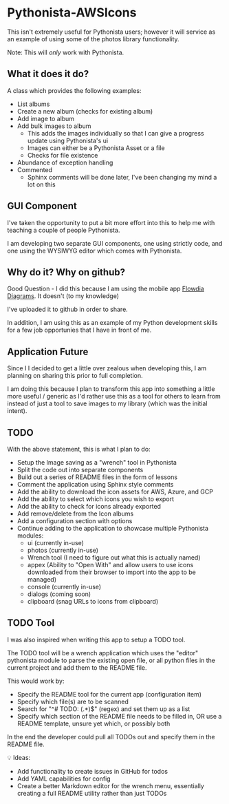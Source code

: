 # Pythonista-AWSIcons

This isn't extremely useful for Pythonista users; however it will service as an example of using some of the photos library functionality.

Note: This will *only* work with Pythonista.

## What it does it do?

A class which provides the following examples:
* List albums
* Create a new album (checks for existing album)
* Add image to album
* Add bulk images to album
    * This adds the images individually so that I can give a progress update using Pythonista's ui
    * Images can either be a Pythonista Asset or a file
    * Checks for file existence
* Abundance of exception handling
* Commented
    * Sphinx comments will be done later, I've been changing my mind a lot on this

## GUI Component

I've taken the opportunity to put a bit more effort into this to help me with teaching a couple of people Pythonista.

I am developing two separate GUI components, one using strictly code, and one using the WYSIWYG editor which comes with Pythonista.

## Why do it? Why on github?

Good Question - I did this because I am using the mobile app [Flowdia Diagrams](https://itunes.apple.com/us/app/flowdia-diagrams/id1170864140?mt=8). It doesn't (to my knowledge) 

I've uploaded it to github in order to share.

In addition, I am using this as an example of my Python development skills for a few job opportunies that I have in front of me.

## Application Future

Since I I decided to get a little over zealous when developing this, I am planning on sharing this prior to full completion.

I am doing this because I plan to transform this app into something a little more useful / generic as I'd rather use this as a tool for others to learn from instead of just a tool to save images to my library (which was the initial intent).

## TODO

With the above statement, this is what I plan to do:

* Setup the Image saving as a "wrench" tool in Pythonista
* Split the code out into separate components
* Build out a series of README files in the form of lessons
* Comment the application using Sphinx style comments
* Add the ability to download the icon assets for AWS, Azure, and GCP
* Add the ability to select which icons you wish to export
* Add the ability to check for icons already exported
* Add remove/delete from the Icon albums
* Add a configuration section with options
* Continue adding to the application to showcase multiple Pythonista modules:
	* ui (currently in-use)
	* photos (currently in-use)
	* Wrench tool (I need to figure out what this is actually named)
	* appex (Ability to "Open With" and allow users to use icons downloaded from their browser to import into the app to be managed)
	* console (currently in-use)
	* dialogs (coming soon)
	* clipboard (snag URLs to icons from clipboard)

## TODO Tool

I was also inspired when writing this app to setup a TODO tool.

The TODO tool will be a wrench application which uses the "editor" pythonista module to parse the existing open file, or all python files in the current project and add them to the README file.

This would work by:

* Specify the README tool for the current app (configuration item)
* Specify which file(s) are to be scanned
* Search for "^# TODO: (.*)$" (regex) and set them up as a list
* Specify which section of the README file needs to be filled in, OR use a README template, unsure yet which, or possibly both

In the end the developer could pull all TODOs out and specify them in the README file.

💡 Ideas:

* Add functionality to create issues in GitHub for todos
* Add YAML capabilities for config
* Create a better Markdown editor for the wrench menu, essentially creating a full README utility rather than just TODOs

